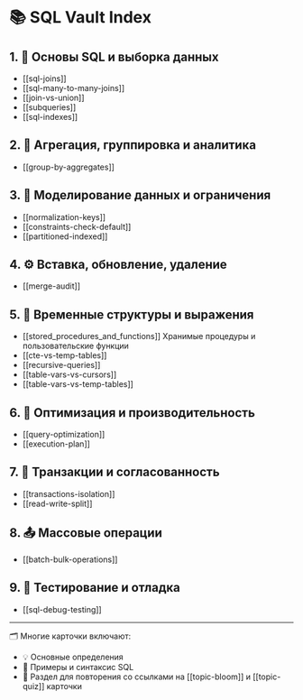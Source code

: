 # 📚 SQL Vault Index

## 1. 🔗 Основы SQL и выборка данных
- [[sql-joins]]
- [[sql-many-to-many-joins]]
- [[join-vs-union]]
- [[subqueries]]
- [[sql-indexes]]

## 2. 🧮 Агрегация, группировка и аналитика
- [[group-by-aggregates]]

## 3. 🧱 Моделирование данных и ограничения
- [[normalization-keys]]
- [[constraints-check-default]]
- [[partitioned-indexed]]

## 4. ⚙️ Вставка, обновление, удаление
- [[merge-audit]]

## 5. 🔁 Временные структуры и выражения
- [[stored_procedures_and_functions]] Хранимые процедуры и пользовательские функции
- [[cte-vs-temp-tables]]
- [[recursive-queries]]
- [[table-vars-vs-cursors]]
- [[table-vars-vs-temp-tables]]

## 6. 🚀 Оптимизация и производительность
- [[query-optimization]]
- [[execution-plan]] 

## 7. 🔄 Транзакции и согласованность
- [[transactions-isolation]]
- [[read-write-split]]

## 8. 📤 Массовые операции
- [[batch-bulk-operations]]

## 9. 🧪 Тестирование и отладка
- [[sql-debug-testing]]

---

🗂 Многие карточки включают:
- 💡 Основные определения
- 🧩 Примеры и синтаксис SQL
- 🔁 Раздел для повторения со ссылками на [[topic-bloom]] и [[topic-quiz]] карточки